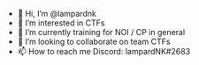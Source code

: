 - 👋 Hi, I’m @lampardnk
- 👀 I’m interested in CTFs
- 🌱 I’m currently training for NOI / CP in general
- 💞️ I’m looking to collaborate on team CTFs
- 📫 How to reach me Discord: lampardNK#2683

<!---
lampardnk is a ✨ special ✨ repository because its `README.md` (this file) appears on your GitHub profile.
You can click the Preview link to take a look at your changes.
--->
